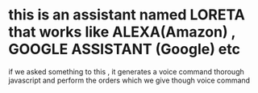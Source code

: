 # this is an assistant named LORETA that works like ALEXA(Amazon) , GOOGLE ASSISTANT (Google) etc 



if we asked something to this , it generates a voice command thorough javascript and perform the orders which we give though voice command 